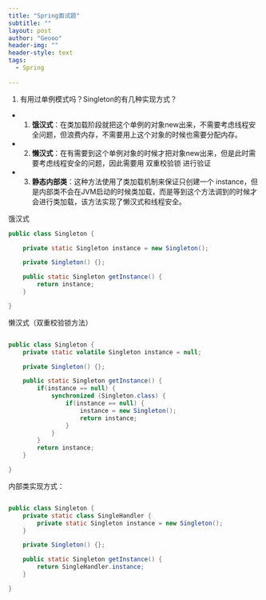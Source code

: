 ```yaml
---
title: "Spring面试题"
subtitle: ""
layout: post
author: "Geooo"
header-img: ""
header-style: text
tags:
  - Spring
  
---
```



1. 有用过单例模式吗？Singleton的有几种实现方式？
- 1) **饿汉式**：在类加载阶段就把这个单例的对象new出来，不需要考虑线程安全问题，但浪费内存，不需要用上这个对象的时候也需要分配内存。
- 2) **懒汉式**：在有需要到这个单例对象的时候才把对象new出来，但是此时需要考虑线程安全的问题，因此需要用 双重校验锁 进行验证
- 3) **静态内部类**：这种方法使用了类加载机制来保证只创建一个 instance，但是内部类不会在JVM启动的时候类加载，而是等到这个方法调到的时候才会进行类加载，该方法实现了懒汉式和线程安全。

饿汉式
```java
public class Singleton {     

    private static Singleton instance = new Singleton();

    private Singleton() {};

    public static Singleton getInstance() {
        return instance;
    }

}
```

懒汉式（双重校验锁方法）
```java

public class Singleton {
    private static volatile Singleton instance = null;

    private Singleton() {};

    public static Singleton getInstance() {
        if(instance == null) {
            synchronized (Singleton.class) {
                if(instance == null) {
                    instance = new Singleton();
                    return instance;
                }
            }
        }
        return instance;
    }

}

```

内部类实现方式：
```java

public class Singleton {
    private static class SingleHandler {
        private static Singleton instance = new Singleton();
    }   

    private Singleton() {};

    public static Singleton getInstance() {
        return SingleHandler.instance;
    }

}
```